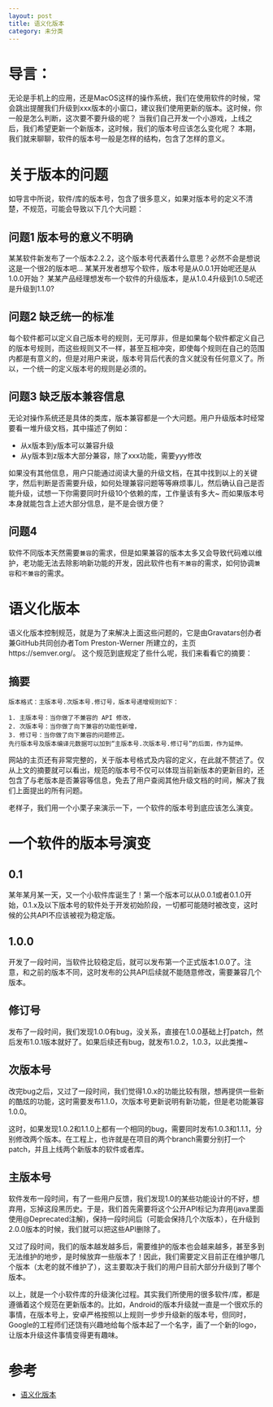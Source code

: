 ```yaml
---
layout: post
title: 语义化版本
category: 未分类
---
```

# 导言：
无论是手机上的应用，还是MacOS这样的操作系统，我们在使用软件的时候，常会跳出提醒我们升级到xxx版本的小窗口，建议我们使用更新的版本。这时候，你一般是怎么判断，这次要不要升级的呢？
当我们自己开发一个小游戏，上线之后，我们希望更新一个新版本，这时候，我们的版本号应该怎么变化呢？
本期，我们就来聊聊，软件的版本号一般是怎样的结构，包含了怎样的意义。

# 关于版本的问题
如导言中所说，软件/库的版本号，包含了很多意义，如果对版本号的定义不清楚，不规范，可能会导致以下几个大问题：

## 问题1 版本号的意义不明确
某某软件新发布了一个版本2.2.2，这个版本号代表着什么意思？必然不会是想说这是一个很2的版本吧...
某某开发者想写个软件，版本号是从0.0.1开始呢还是从1.0.0开始？
某某产品经理想发布一个软件的升级版本，是从1.0.4升级到1.0.5呢还是升级到1.1.0?

## 问题2 缺乏统一的标准
每个软件都可以定义自己版本号的规则，无可厚非，但是如果每个软件都定义自己的版本号规则，而这些规则又不一样，甚至互相冲突，即使每个规则在自己的范围内都是有意义的，但是对用户来说，版本号背后代表的含义就没有任何意义了。所以，一个统一的定义版本号的规则是必须的。

## 问题3 缺乏版本兼容信息
无论对操作系统还是具体的类库，版本兼容都是一个大问题。用户升级版本时经常要看一堆升级文档，其中描述了例如：
- 从x版本到y版本可以兼容升级
- 从y版本到z版本大部分兼容，除了xxx功能，需要yyy修改

如果没有其他信息，用户只能通过阅读大量的升级文档，在其中找到以上的关键字，然后判断是否需要升级，如何处理兼容问题等等麻烦事儿，然后确认自己是否能升级，试想一下你需要同时升级10个依赖的库，工作量该有多大~
而如果版本号本身就能包含上述大部分信息，是不是会很方便？

## 问题4
软件不同版本天然需要`兼容`的需求，但是如果兼容的版本太多又会导致代码难以维护，老功能无法去除影响新功能的开发，因此软件也有`不兼容`的需求，如何协调`兼容`和`不兼容`的需求。

# 语义化版本
语义化版本控制规范，就是为了来解决上面这些问题的，它是由Gravatars创办者兼GitHub共同创办者Tom Preston-Werner 所建立的，主页https://semver.org/。
这个规范到底规定了些什么呢，我们来看看它的摘要：

## 摘要
```
版本格式：主版本号.次版本号.修订号，版本号递增规则如下：

1. 主版本号：当你做了不兼容的 API 修改，
2. 次版本号：当你做了向下兼容的功能性新增，
3. 修订号：当你做了向下兼容的问题修正。
先行版本号及版本编译元数据可以加到“主版本号.次版本号.修订号”的后面，作为延伸。
```

网站的主页还有非常完整的，关于版本号格式及内容的定义，在此就不赘述了。仅从上文的摘要就可以看出，规范的版本号不仅可以体现当前新版本的更新目的，还包含了与老版本是否兼容等信息，免去了用户查阅其他升级文档的时间，解决了我们上面提出的所有问题。

老样子，我们用一个小栗子来演示一下，一个软件的版本号到底应该怎么演变。

# 一个软件的版本号演变
## 0.1
某年某月某一天，又一个小软件库诞生了！第一个版本可以从0.0.1或者0.1.0开始，0.1.x及以下版本号的软件处于开发初始阶段，一切都可能随时被改变，这时候的公共API不应该被视为稳定版。

## 1.0.0
开发了一段时间，当软件比较稳定后，就可以发布第一个正式版本1.0.0了。注意，和之前的版本不同，这时发布的公共API后续就不能随意修改，需要兼容几个版本。

## 修订号
发布了一段时间，我们发现1.0.0有bug，没关系，直接在1.0.0基础上打patch，然后发布1.0.1版本就好了。如果后续还有bug，就发布1.0.2，1.0.3，以此类推~

## 次版本号
改完bug之后，又过了一段时间，我们觉得1.0.x的功能比较有限，想再提供一些新的酷炫的功能，这时需要发布1.1.0，次版本号更新说明有新功能，但是老功能兼容1.0.0。

这时，如果发现1.0.2和1.1.0上都有一个相同的bug，需要同时发布1.0.3和1.1.1，分别修改两个版本。在工程上，也许就是在项目的两个branch需要分别打一个patch，并且上线两个新版本的软件或者库。

## 主版本号
软件发布一段时间，有了一些用户反馈，我们发现1.0的某些功能设计的不好，想弃用，忘掉这段黑历史。于是，我们首先需要将这个公开API标记为弃用(java里面使用@Deprecated注解)，保持一段时间后（可能会保持几个次版本），在升级到2.0.0版本的时候，我们就可以把这些API删除了。

又过了段时间，我们的版本越发越多后，需要维护的版本也会越来越多，甚至多到无法维护的地步，是时候放弃一些版本了！因此，我们需要定义目前正在维护哪几个版本（太老的就不维护了），这主要取决于我们的用户目前大部分升级到了哪个版本。

以上，就是一个小软件库的升级演化过程。其实我们所使用的很多软件/库，都是遵循着这个规范在更新版本的。比如，Android的版本升级就一直是一个很欢乐的事情，在版本号上，安卓严格按照以上规则一步步升级新的版本号，但同时，Google的工程师们还饶有兴趣地给每个版本起了一个名字，画了一个新的logo，让版本升级这件事情变得更有趣味。

# 参考
- [语义化版本](https://semver.org/lang/zh-CN/)

